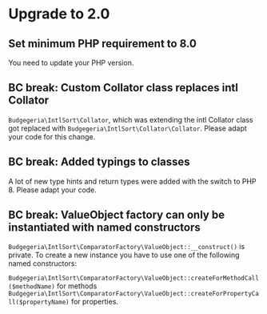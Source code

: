 # Upgrade to 2.0

## Set minimum PHP requirement to 8.0

You need to update your PHP version.

## BC break: Custom Collator class replaces intl Collator 

`Budgegeria\IntlSort\Collator`, which was extending the intl Collator class got replaced with
`Budgegeria\IntlSort\Collator\Collator`. Please adapt your code for this change.

## BC break: Added typings to classes

A lot of new type hints and return types were added with the switch to PHP 8. Please adapt
your code.

## BC break: ValueObject factory can only be instantiated with named constructors

`Budgegeria\IntlSort\ComparatorFactory\ValueObject::__construct()` is private. To create a new
instance you have to use one of the following named constructors:

`Budgegeria\IntlSort\ComparatorFactory\ValueObject::createForMethodCall($methodName)` for methods
`Budgegeria\IntlSort\ComparatorFactory\ValueObject::createForPropertyCall($propertyName)` for
properties.
